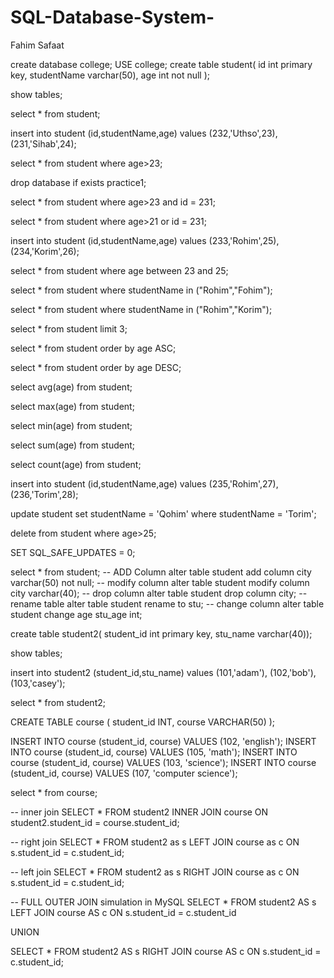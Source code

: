 # SQL-Database-System-
Fahim Safaat

create database college;
USE college;
create table student(
	id int primary key,
    studentName varchar(50),
    age int not null
);

show tables;

select * from student;

insert into student 
(id,studentName,age)
values
(232,'Uthso',23),
(231,'Sihab',24);

select * from student where age>23;

drop database if exists practice1;

select * from student where age>23 and id = 231;

select * from student where age>21 or id = 231;

insert into student 
(id,studentName,age)
values
(233,'Rohim',25),
(234,'Korim',26);

select * from student where age between 23 and 25;

select * from student where studentName in ("Rohim","Fohim");

select * from student where studentName in ("Rohim","Korim");

select * from student limit 3;

select * from student order by age ASC;

select * from student order by age DESC;

select avg(age) from student;

select max(age) from student;

select min(age) from student;

select sum(age) from student;

select count(age) from student;

insert into student 
(id,studentName,age)
values
(235,'Rohim',27),
(236,'Torim',28);

update student 
set studentName = 'Qohim'
where studentName = 'Torim';

delete from student where age>25;

SET SQL_SAFE_UPDATES = 0;

select * from student;
-- ADD Column
alter table student add column city varchar(50) not null; 
-- modify column
alter table student modify column city varchar(40); 
-- drop column
alter table student drop column city;
-- rename table
alter table student rename to stu;
-- change column
alter table student change age stu_age int;

create table student2(
		student_id int primary key,
        stu_name varchar(40));
        
show tables;

insert into student2
(student_id,stu_name)
values
(101,'adam'),
(102,'bob'),
(103,'casey');

select * from student2;

CREATE TABLE course (
    student_id INT,
    course VARCHAR(50)
);

INSERT INTO course (student_id, course) VALUES (102, 'english');
INSERT INTO course (student_id, course) VALUES (105, 'math');
INSERT INTO course (student_id, course) VALUES (103, 'science');
INSERT INTO course (student_id, course) VALUES (107, 'computer science');

select * from course;

-- inner join 
SELECT *
FROM student2
INNER JOIN course
ON student2.student_id = course.student_id;

-- right join 
SELECT *
FROM student2 as s
LEFT JOIN course as c
ON s.student_id = c.student_id;

-- left join 
SELECT *
FROM student2 as s
RIGHT JOIN course as c
ON s.student_id = c.student_id;

-- FULL OUTER JOIN simulation in MySQL
SELECT *
FROM student2 AS s
LEFT JOIN course AS c ON s.student_id = c.student_id

UNION

SELECT *
FROM student2 AS s
RIGHT JOIN course AS c ON s.student_id = c.student_id;
